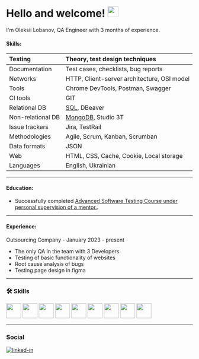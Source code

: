 # Hello and welcome! <img src="https://media.giphy.com/media/hvRJCLFzcasrR4ia7z/giphy.gif" width="29px">

I'm  Oleksii Lobanov, QA Engineer with 3 months of experience. 

#### Skills:

| Testing | Theory, test design techniques |
| :----------------- | :------------------ |
| Documentation   | Test cases, checklists, bug reports  |
| Networks   | HTTP, Client-server architecture, OSI model  |
| Tools   | Chrome DevTools, Postman, Swagger  |
| CI tools   |  GIT   |
| Relational DB   | [SQL](https://drive.google.com/file/d/1wajLrbJh4K5o8m-oodZ9KIxgbRJD_i7h/view?usp=sharing), DBeaver  |
| Non-relational DB   | [MongoDB](https://drive.google.com/file/d/19oSW9G3m18vNawt74NVRSHrspCh0XSrh/view?usp=sharing), Studio 3T  |
| Issue trackers   | Jira, TestRail   |
| Methodologies   | Agile, Scrum, Kanban, Scrumban  |
| Data formats   | JSON  |
| Web   | HTML, CSS, Cache, Cookie, Local storage  |
| Languages   | English, Ukrainian  |

---

#### Education:
<ul>
 <li>Successfully completed <a target="_blank" href="https://ilarionhalushka.github.io/ua/certificates/Oleksii-Lobanov">Advanced Software Testing Course under personal supervision of a mentor.</a>.</li>
</ul>

---

#### Experience:
Outsourcing Company - January 2023 - present
* The only QA in the team with 3 Developers
* Testing of basic functionality of websites
* Root cause analysis of bugs
* Testing page design in figma

---

### :hammer_and_wrench: Skills

<div>

 <img src="https://user-images.githubusercontent.com/113934709/221174283-ce51f794-02f2-4c91-b24a-eb1e7e026f8a.png" width="40" height="40"/>
 <img src="https://user-images.githubusercontent.com/113934709/221174303-52d1a2ee-047e-4b0a-88fc-97164157d699.png" width="40" height="40"/>
 <img src="https://user-images.githubusercontent.com/113934709/221174306-e6c1f52f-4411-43a6-842f-a21dfa1dcc03.png" width="40" height="40"/>
 <img src="https://user-images.githubusercontent.com/113934709/221174291-e6daa64b-54dd-4ea3-b05f-c63a095856b1.png" width="40" height="40"/>
 <img src="https://user-images.githubusercontent.com/113934709/221174302-3f5e4665-0ef5-4320-90ca-93df9f79bf0d.png" width="40" height="40"/>
 <img src="https://user-images.githubusercontent.com/113934709/221174305-4eff79ea-7a1f-4bf4-b952-8d0c7237d225.png" width="40" height="40"/>
 <img src="https://user-images.githubusercontent.com/113934709/221174290-80c8e1f9-3aa8-4925-bdc3-d20edfa8c5e6.png" width="40" height="40"/>
 <img src="https://user-images.githubusercontent.com/113934709/221174296-dda7d004-2d2c-47c4-8eda-1b873c7272ee.png" width="40" height="40"/>
 <img src="https://user-images.githubusercontent.com/113934709/221174308-6129d0f4-6d48-47ce-8087-6d80e4cdc629.png" width="40" height="40"/>

 ---
 
</div>

### Social

<div id="badges">

[![linked-in](https://img.shields.io/badge/LinkedIn-0077B5?style=for-the-badge&logo=LinkedIn&logoColor=white)](https://www.linkedin.com/in/alexey-lobanov-qa/)


